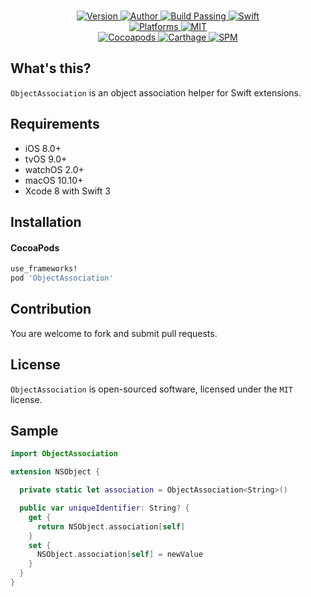 
<p align="center">
  <!-- <img src="https://ooo.0o0.ooo/2017/08/02/5981c39c426e3.png" alt="ObjectAssociation"> -->
  <br/><a href="https://cocoapods.org/pods/ObjectAssociation">
  <img alt="Version" src="https://img.shields.io/badge/version-1.0.0-brightgreen.svg">
  <img alt="Author" src="https://img.shields.io/badge/author-Meniny-blue.svg">
  <img alt="Build Passing" src="https://img.shields.io/badge/build-passing-brightgreen.svg">
  <img alt="Swift" src="https://img.shields.io/badge/swift-3.0%2B-orange.svg">
  <br/>
  <img alt="Platforms" src="https://img.shields.io/badge/platform-iOS%20%7C%20tvOS%20%7C%20watchOS%20%7C%20macOS-lightgrey.svg">
  <img alt="MIT" src="https://img.shields.io/badge/license-MIT-blue.svg">
  <br/>
  <img alt="Cocoapods" src="https://img.shields.io/badge/cocoapods-compatible-brightgreen.svg">
  <img alt="Carthage" src="https://img.shields.io/badge/carthage-working%20on-red.svg">
  <img alt="SPM" src="https://img.shields.io/badge/swift%20package%20manager-working%20on-red.svg">
  </a>
</p>

## What's this?

`ObjectAssociation` is an object association helper for Swift extensions.

## Requirements

* iOS 8.0+
* tvOS 9.0+
* watchOS 2.0+
* macOS 10.10+
* Xcode 8 with Swift 3

## Installation

#### CocoaPods

```ruby
use_frameworks!
pod 'ObjectAssociation'
```

## Contribution

You are welcome to fork and submit pull requests.

## License

`ObjectAssociation` is open-sourced software, licensed under the `MIT` license.

## Sample

```swift
import ObjectAssociation

extension NSObject {

  private static let association = ObjectAssociation<String>()

  public var uniqueIdentifier: String? {
    get {
      return NSObject.association[self]
    }
    set {
      NSObject.association[self] = newValue
    }
  }
}
```
